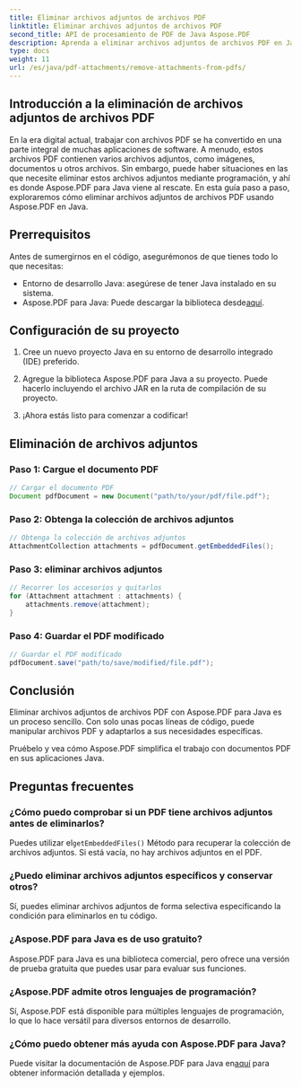 ```yaml
---
title: Eliminar archivos adjuntos de archivos PDF
linktitle: Eliminar archivos adjuntos de archivos PDF
second_title: API de procesamiento de PDF de Java Aspose.PDF
description: Aprenda a eliminar archivos adjuntos de archivos PDF en Java con Aspose.PDF. Guía paso a paso y código para la manipulación de archivos PDF.
type: docs
weight: 11
url: /es/java/pdf-attachments/remove-attachments-from-pdfs/
---
```


## Introducción a la eliminación de archivos adjuntos de archivos PDF

En la era digital actual, trabajar con archivos PDF se ha convertido en una parte integral de muchas aplicaciones de software. A menudo, estos archivos PDF contienen varios archivos adjuntos, como imágenes, documentos u otros archivos. Sin embargo, puede haber situaciones en las que necesite eliminar estos archivos adjuntos mediante programación, y ahí es donde Aspose.PDF para Java viene al rescate. En esta guía paso a paso, exploraremos cómo eliminar archivos adjuntos de archivos PDF usando Aspose.PDF en Java.

## Prerrequisitos

Antes de sumergirnos en el código, asegurémonos de que tienes todo lo que necesitas:

- Entorno de desarrollo Java: asegúrese de tener Java instalado en su sistema.
-  Aspose.PDF para Java: Puede descargar la biblioteca desde[aquí](https://releases.aspose.com/pdf/java/).

## Configuración de su proyecto

1. Cree un nuevo proyecto Java en su entorno de desarrollo integrado (IDE) preferido.

2. Agregue la biblioteca Aspose.PDF para Java a su proyecto. Puede hacerlo incluyendo el archivo JAR en la ruta de compilación de su proyecto.

3. ¡Ahora estás listo para comenzar a codificar!

## Eliminación de archivos adjuntos

### Paso 1: Cargue el documento PDF

```java
// Cargar el documento PDF
Document pdfDocument = new Document("path/to/your/pdf/file.pdf");
```

### Paso 2: Obtenga la colección de archivos adjuntos

```java
// Obtenga la colección de archivos adjuntos
AttachmentCollection attachments = pdfDocument.getEmbeddedFiles();
```

### Paso 3: eliminar archivos adjuntos

```java
// Recorrer los accesorios y quitarlos
for (Attachment attachment : attachments) {
    attachments.remove(attachment);
}
```

### Paso 4: Guardar el PDF modificado

```java
// Guardar el PDF modificado
pdfDocument.save("path/to/save/modified/file.pdf");
```

## Conclusión

Eliminar archivos adjuntos de archivos PDF con Aspose.PDF para Java es un proceso sencillo. Con solo unas pocas líneas de código, puede manipular archivos PDF y adaptarlos a sus necesidades específicas.

Pruébelo y vea cómo Aspose.PDF simplifica el trabajo con documentos PDF en sus aplicaciones Java.

## Preguntas frecuentes

### ¿Cómo puedo comprobar si un PDF tiene archivos adjuntos antes de eliminarlos?

 Puedes utilizar el`getEmbeddedFiles()` Método para recuperar la colección de archivos adjuntos. Si está vacía, no hay archivos adjuntos en el PDF.

### ¿Puedo eliminar archivos adjuntos específicos y conservar otros?

Sí, puedes eliminar archivos adjuntos de forma selectiva especificando la condición para eliminarlos en tu código.

### ¿Aspose.PDF para Java es de uso gratuito?

Aspose.PDF para Java es una biblioteca comercial, pero ofrece una versión de prueba gratuita que puedes usar para evaluar sus funciones.

### ¿Aspose.PDF admite otros lenguajes de programación?

Sí, Aspose.PDF está disponible para múltiples lenguajes de programación, lo que lo hace versátil para diversos entornos de desarrollo.

### ¿Cómo puedo obtener más ayuda con Aspose.PDF para Java?

 Puede visitar la documentación de Aspose.PDF para Java en[aquí](https://reference.aspose.com/pdf/java/) para obtener información detallada y ejemplos.